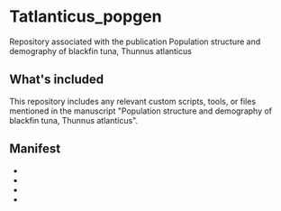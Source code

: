 # Tatlanticus_popgen
Repository associated with the publication Population structure and demography of blackfin tuna, Thunnus atlanticus

## What's included
This repository includes any relevant custom scripts, tools, or files mentioned in the manuscript "Population structure and demography of blackfin tuna, Thunnus atlanticus".

## Manifest
-
-
-
-
